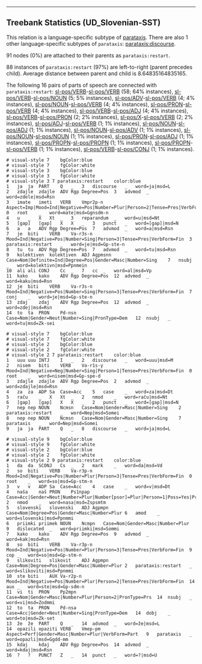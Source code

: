

--------------------------------------------------------------------------------

## Treebank Statistics (UD_Slovenian-SST)

This relation is a language-specific subtype of [parataxis]().
There are also 1 other language-specific subtypes of `parataxis`: [parataxis:discourse]().

91 nodes (0%) are attached to their parents as `parataxis:restart`.

88 instances of `parataxis:restart` (97%) are left-to-right (parent precedes child).
Average distance between parent and child is 8.64835164835165.

The following 16 pairs of parts of speech are connected with `parataxis:restart`: [sl-pos/VERB]()-[sl-pos/VERB]() (58; 64% instances), [sl-pos/VERB]()-[sl-pos/NOUN]() (5; 5% instances), [sl-pos/ADV]()-[sl-pos/VERB]() (4; 4% instances), [sl-pos/NOUN]()-[sl-pos/VERB]() (4; 4% instances), [sl-pos/PRON]()-[sl-pos/VERB]() (4; 4% instances), [sl-pos/VERB]()-[sl-pos/ADJ]() (4; 4% instances), [sl-pos/VERB]()-[sl-pos/PRON]() (2; 2% instances), [sl-pos/X]()-[sl-pos/VERB]() (2; 2% instances), [sl-pos/ADJ]()-[sl-pos/VERB]() (1; 1% instances), [sl-pos/NOUN]()-[sl-pos/ADJ]() (1; 1% instances), [sl-pos/NOUN]()-[sl-pos/ADV]() (1; 1% instances), [sl-pos/NOUN]()-[sl-pos/NOUN]() (1; 1% instances), [sl-pos/PRON]()-[sl-pos/ADJ]() (1; 1% instances), [sl-pos/PROPN]()-[sl-pos/PROPN]() (1; 1% instances), [sl-pos/PROPN]()-[sl-pos/VERB]() (1; 1% instances), [sl-pos/VERB]()-[sl-pos/CONJ]() (1; 1% instances).


~~~ conllu
# visual-style 7	bgColor:blue
# visual-style 7	fgColor:white
# visual-style 3	bgColor:blue
# visual-style 3	fgColor:white
# visual-style 3 7 parataxis:restart	color:blue
1	ja	ja	PART	Q	_	3	discourse	_	word=ja|msd=L
2	zdajle	zdajle	ADV	Rgp	Degree=Pos	3	advmod	_	word=zdele|msd=Rsn
3	imate	imeti	VERB	Vmpr2p-n	Aspect=Imp|Mood=Ind|Negative=Pos|Number=Plur|Person=2|Tense=Pres|VerbForm=Fin	0	root	_	word=mate|msd=Ggnsdm-n
4	u	_	X	Xt	_	3	reparandum	_	word=u|msd=Nt
5	[gap]	[gap]	X	X	_	3	punct	_	word=[gap]|msd=N
6	a	a	ADV	Rgp	Degree=Pos	7	advmod	_	word=a|msd=Rsn
7	je	biti	VERB	Va-r3s-n	Mood=Ind|Negative=Pos|Number=Sing|Person=3|Tense=Pres|VerbForm=Fin	3	parataxis:restart	_	word=je|msd=Gp-ste-n
8	tu	tu	ADV	Rgp	Degree=Pos	7	advmod	_	word=tu|msd=Rsn
9	kolektiven	kolektiven	ADJ	Agpmsnn	Case=Nom|Definite=Ind|Degree=Pos|Gender=Masc|Number=Sing	7	nsubj	_	word=kolektivn|msd=Ppnmein
10	ali	ali	CONJ	Cc	_	7	cc	_	word=al|msd=Vp
11	kako	kako	ADV	Rgp	Degree=Pos	12	advmod	_	word=kaku|msd=Rsn
12	je	biti	VERB	Va-r3s-n	Mood=Ind|Negative=Pos|Number=Sing|Person=3|Tense=Pres|VerbForm=Fin	7	conj	_	word=je|msd=Gp-ste-n
13	zdaj	zdaj	ADV	Rgp	Degree=Pos	12	advmod	_	word=zdej|msd=Rsn
14	to	ta	PRON	Pd-nsn	Case=Nom|Gender=Neut|Number=Sing|PronType=Dem	12	nsubj	_	word=tu|msd=Zk-sei

~~~


~~~ conllu
# visual-style 7	bgColor:blue
# visual-style 7	fgColor:white
# visual-style 2	bgColor:blue
# visual-style 2	fgColor:white
# visual-style 2 7 parataxis:restart	color:blue
1	uuu	uuu	INTJ	I	_	2	discourse	_	word=uuu|msd=M
2	nisem	biti	VERB	Va-r1s-y	Mood=Ind|Negative=Neg|Number=Sing|Person=1|Tense=Pres|VerbForm=Fin	0	root	_	word=nisem|msd=Gp-spe-d
3	zdajle	zdajle	ADV	Rgp	Degree=Pos	2	advmod	_	word=zdajle|msd=Rsn
4	za	za	ADP	Sa	Case=Acc	5	case	_	word=za|msd=Dt
5	raču	_	X	Xt	_	2	nmod	_	word=raču|msd=Nt
6	[gap]	[gap]	X	X	_	2	punct	_	word=[gap]|msd=N
7	nep	nep	NOUN	Ncmsn	Case=Nom|Gender=Masc|Number=Sing	2	parataxis:restart	_	word=Nep|msd=Somei
8	nep	nep	NOUN	Ncmsn	Case=Nom|Gender=Masc|Number=Sing	7	parataxis	_	word=Nep|msd=Somei
9	ja	ja	PART	Q	_	8	discourse	_	word=ja|msd=L

~~~


~~~ conllu
# visual-style 9	bgColor:blue
# visual-style 9	fgColor:white
# visual-style 2	bgColor:blue
# visual-style 2	fgColor:white
# visual-style 2 9 parataxis:restart	color:blue
1	da	da	SCONJ	Cs	_	2	mark	_	word=da|msd=Vd
2	so	biti	VERB	Va-r3p-n	Mood=Ind|Negative=Pos|Number=Plur|Person=3|Tense=Pres|VerbForm=Fin	0	root	_	word=so|msd=Gp-stm-n
3	v	v	ADP	Sa	Case=Acc	4	case	_	word=v|msd=Dt
4	naša	naš	PRON	Ps1npap	Case=Acc|Gender=Neut|Number=Plur|Number[psor]=Plur|Person=1|Poss=Yes|PronType=Prs	2	nmod	_	word=nasa|msd=Zspsmtm
5	slovenski	slovenski	ADJ	Agpmpn	Case=Nom|Degree=Pos|Gender=Masc|Number=Plur	6	amod	_	word=slovenski|msd=Ppnmmi
6	priimki	priimek	NOUN	Ncmpn	Case=Nom|Gender=Masc|Number=Plur	9	dislocated	_	word=priimki|msd=Sommi
7	kako	kako	ADV	Rgp	Degree=Pos	9	advmod	_	word=kak|msd=Rsn
8	so	biti	VERB	Va-r3p-n	Mood=Ind|Negative=Pos|Number=Plur|Person=3|Tense=Pres|VerbForm=Fin	9	cop	_	word=so|msd=Gp-stm-n
9	slikoviti	slikovit	ADJ	Agpmpn	Case=Nom|Degree=Pos|Gender=Masc|Number=Plur	2	parataxis:restart	_	word=slikoviti|msd=Ppnmmi
10	ste	biti	AUX	Va-r2p-n	Mood=Ind|Negative=Pos|Number=Plur|Person=2|Tense=Pres|VerbForm=Fin	14	aux	_	word=ste|msd=Gp-sdm-n
11	vi	ti	PRON	Pp2mpn	Case=Nom|Gender=Masc|Number=Plur|Person=2|PronType=Prs	14	nsubj	_	word=vi|msd=Zodmmi
12	to	ta	PRON	Pd-nsa	Case=Acc|Gender=Neut|Number=Sing|PronType=Dem	14	dobj	_	word=to|msd=Zk-set
13	že	že	PART	Q	_	14	advmod	_	word=že|msd=L
14	opazili	opaziti	VERB	Vmep-pm	Aspect=Perf|Gender=Masc|Number=Plur|VerbForm=Part	9	parataxis	_	word=opazli|msd=Ggdd-mm
15	kdaj	kdaj	ADV	Rgp	Degree=Pos	14	advmod	_	word=kdaj|msd=Rsn
16	?	?	PUNCT	Z	_	14	punct	_	word=?|msd=U

~~~


